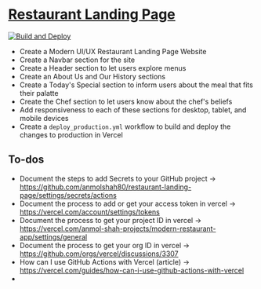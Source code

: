 # [Restaurant Landing Page](https://www.figma.com/design/iPNAbsmWLlGSnyieAY3xKC/Modern-UI%2FUX%3A-Gericht-Fine-Dining)

[![Build and Deploy](https://github.com/anmolshah80/restaurant-landing-page/actions/workflows/deploy_production.yml/badge.svg)](https://github.com/anmolshah80/restaurant-landing-page/actions/workflows/deploy_production.yml)

- Create a Modern UI/UX Restaurant Landing Page Website
- Create a Navbar section for the site
- Create a Header section to let users explore menus
- Create an About Us and Our History sections
- Create a Today's Special section to inform users about the meal that fits their palatte
- Create the Chef section to let users know about the chef's beliefs
- Add responsiveness to each of these sections for desktop, tablet, and mobile devices
- Create a `deploy_production.yml` workflow to build and deploy the changes to production in Vercel

## To-dos

- Document the steps to add Secrets to your GitHub project -> https://github.com/anmolshah80/restaurant-landing-page/settings/secrets/actions
- Document the process to add or get your access token in vercel -> https://vercel.com/account/settings/tokens
- Document the process to get your project ID in vercel -> https://vercel.com/anmol-shah-projects/modern-restaurant-app/settings/general
- Document the process to get your org ID in vercel -> https://github.com/orgs/vercel/discussions/3307
- How can I use GitHub Actions with Vercel (article) -> https://vercel.com/guides/how-can-i-use-github-actions-with-vercel
-
